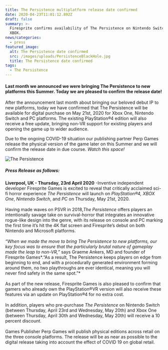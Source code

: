 ```yaml
---
title: The Persistence multiplatform release date confirmed
date: 2020-04-23T11:01:12.892Z
draft: false
summary: >-
  Firesprite confirms availability of The Persistence on Nintendo Switch, PC and
  XBOX.
news/categories:
  - press
featured_image:
  alt: The Persistence date confirmed
  src: /images/uploads/PersistenceBlackHole.jpg
  title: The Persistence date confirmed
tags:
  - The Persistence
---
```

#### Last month we announced we were bringing The Persistence to new platforms this Summer. Today we are pleased to confirm the release date!

After the announcement last month about bringing our beloved debut IP to new platforms, today we have confirmed that The Persistence will be available for digital purchase on May 21st, 2020 for Xbox One, Nintendo Switch and PC  platforms. The existing PlayStation®4 edition will also receive a free update, bringing non-VR support for existing players and opening the game up to wider audience.

Due to the ongoing COVID-19 situation our publishing partner Perp Games release the physical version of the game later on this Summer and we will confirm the release date in due course. *Watch this space!*

![The Persistence](/images/uploads/PersistenceDateAnnounce.jpg "The Persistence")

##### **Press Release as follows:**

**Liverpool, UK - Thursday, 23rd April 2020** -Inventive independent developer Firesprite Games is excited to reveal that critically acclaimed sci-fi horror experience *The Persistence* will launch on *PlayStation®4, XBOX One*, *Nintendo Switch*, and *PC* on Thursday, May 21st, 2020.\
\
Having made waves on PSVR in 2018,*The Persistence* offers players an intentionally savage take on survival-horror that integrates an innovative rogue-like design into the genre, with its release on console and PC marking the first time it’s hit the 4K flat screen and Firesprite’s debut on both Nintendo and Microsoft platforms.\
\
*“When we made the move to bring The Persistence to new platforms, our key focus was to ensure that the particularly brutal nature of gameplay made the leap to non-VR,”* says Graeme Ankers, MD and founder of Firesprite Games*.“As a result, The Persistence keeps players on edge from beginning to end, and with a procedurally generated environment forming around them, no two playthroughs are ever identical, meaning you will never find safety in the same spot.”*\
\
As part of the new release, Firesprite Games is also pleased to confirm that gamers who already own the PlayStation®VR version will also receive these features via an update on PlayStation®4 for no extra cost.\
\
In addition, players who pre-purchase *The Persistence* on Nintendo Switch (between Thursday, April 23rd and Wednesday, May 20th) and Xbox One (between Thursday, April 30th and Wednesday, May 20th) will receive a 10 percent discount.\
\
Games Publisher Perp Games will publish physical editions across retail on the three console platforms. The release will be as near as possible to the digital release taking into account the effect of COVID 19 on global retail.
